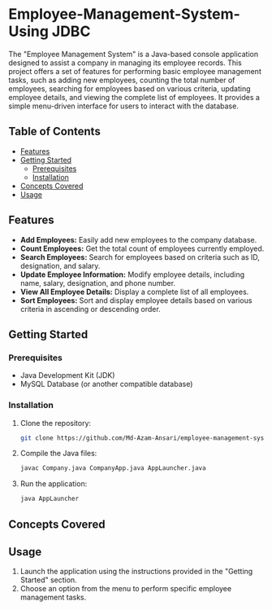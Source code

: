 # Employee-Management-System-Using JDBC

The "Employee Management System" is a Java-based console application designed to assist a company in managing its employee records. This project offers a set of features for performing basic employee management tasks, such as adding new employees, counting the total number of employees, searching for employees based on various criteria, updating employee details, and viewing the complete list of employees. It provides a simple menu-driven interface for users to interact with the database.

## Table of Contents

- [Features](#features)
- [Getting Started](#getting-started)
  - [Prerequisites](#prerequisites)
  - [Installation](#installation)
- [Concepts Covered](#concepts-covered)
- [Usage](#usage)

## Features

- **Add Employees:** Easily add new employees to the company database.
- **Count Employees:** Get the total count of employees currently employed.
- **Search Employees:** Search for employees based on criteria such as ID, designation, and salary.
- **Update Employee Information:** Modify employee details, including name, salary, designation, and phone number.
- **View All Employee Details:** Display a complete list of all employees.
- **Sort Employees:** Sort and display employee details based on various criteria in ascending or descending order.

## Getting Started

### Prerequisites

- Java Development Kit (JDK)
- MySQL Database (or another compatible database)

### Installation

1. Clone the repository:

   ```sh
   git clone https://github.com/Md-Azam-Ansari/employee-management-system.git
   ```

2. Compile the Java files:

   ```sh
   javac Company.java CompanyApp.java AppLauncher.java
   ```

3. Run the application:

   ```sh
   java AppLauncher
   ```

## Concepts Covered

## Usage

1. Launch the application using the instructions provided in the "Getting Started" section.
2. Choose an option from the menu to perform specific employee management tasks.
